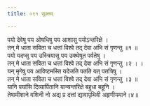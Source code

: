 ```yaml
---
title: ०९१ सूक्तम्

---
```

पयो देवेषु पय ओषधिषु पय आशासु पयोऽन्तरिक्षे ।  
तन् मे धाता सविता च धत्तां विश्वे तद् देवा अभि सं गृणन्तु ॥१ ॥  
पयो यदप्सु पय उस्त्रियासु पय उक्थेषूत पर्वतेषु ।  
तन् मे धाता सविता च धत्तां विश्वे तद् देवा अभि सं गृणन्तु ।२ । ।  
यन् मृगेषु पय आविष्टमस्ति यदेजति पतति यत् पतत्रिषु ।  
तन् मे धाता सविता च धत्तां विश्वे तद् देवा अभि सं गृणन्तु ।३ ॥  
यानि पयांसि दिव्यार्पितानि यान्यन्तरिक्षे बहुधा बहूनि ।  
तेषामीशाने वशिनी नो अद्य प्र दत्तां द्यावापृथिवी अहृणीयमाने।४॥  